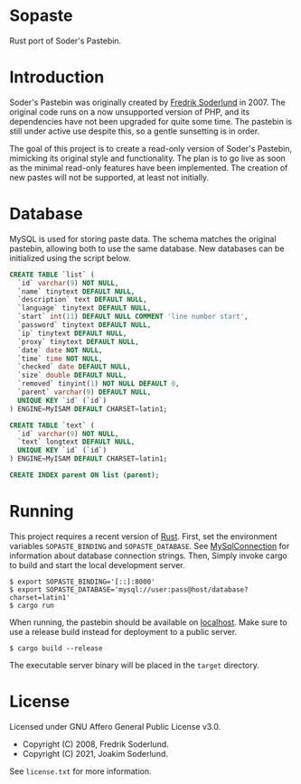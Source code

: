 # Sopaste

Rust port of Soder's Pastebin.


# Introduction

Soder's Pastebin was originally created by [Fredrik Soderlund] in 2007. The
original code runs on a now unsupported version of PHP, and its dependencies
have not been upgraded for quite some time. The pastebin is still under active
use despite this, so a gentle sunsetting is in order.

The goal of this project is to create a read-only version of Soder's Pastebin,
mimicking its original style and functionality. The plan is to go live as soon
as the minimal read-only features have been implemented. The creation of new
pastes will not be supported, at least not initially.

[Fredrik Soderlund]: https://github.com/sodr


# Database

MySQL is used for storing paste data. The schema matches the original pastebin,
allowing both to use the same database. New databases can be initialized using
the script below.

```sql
CREATE TABLE `list` (
  `id` varchar(9) NOT NULL,
  `name` tinytext DEFAULT NULL,
  `description` text DEFAULT NULL,
  `language` tinytext DEFAULT NULL,
  `start` int(11) DEFAULT NULL COMMENT 'line number start',
  `password` tinytext DEFAULT NULL,
  `ip` tinytext DEFAULT NULL,
  `proxy` tinytext DEFAULT NULL,
  `date` date NOT NULL,
  `time` time NOT NULL,
  `checked` date DEFAULT NULL,
  `size` double DEFAULT NULL,
  `removed` tinyint(1) NOT NULL DEFAULT 0,
  `parent` varchar(9) DEFAULT NULL,
  UNIQUE KEY `id` (`id`)
) ENGINE=MyISAM DEFAULT CHARSET=latin1;

CREATE TABLE `text` (
  `id` varchar(9) NOT NULL,
  `text` longtext DEFAULT NULL,
  UNIQUE KEY `id` (`id`)
) ENGINE=MyISAM DEFAULT CHARSET=latin1;

CREATE INDEX parent ON list (parent);
```


# Running

This project requires a recent version of [Rust]. First, set the environment
variables `SOPASTE_BINDING` and `SOPASTE_DATABASE`. See [MySqlConnection] for
information about database connection strings. Then, Simply invoke cargo to
build and start the local development server.

```
$ export SOPASTE_BINDING='[::]:8000'
$ export SOPASTE_DATABASE='mysql://user:pass@host/database?charset=latin1'
$ cargo run
```

When running, the pastebin should be available on [localhost]. Make sure to use
a release build instead for deployment to a public server.

```
$ cargo build --release
```

The executable server binary will be placed in the `target` directory.

[localhost]: http://localhost:8000/
[MySqlConnection]: https://docs.rs/sqlx/0.3.5/sqlx/struct.MySqlConnection.html
[Rust]: https://www.rust-lang.org/


# License

Licensed under GNU Affero General Public License v3.0.

- Copyright (C) 2008, Fredrik Soderlund.
- Copyright (C) 2021, Joakim Soderlund.

See `license.txt` for more information.
